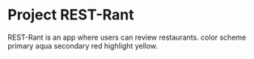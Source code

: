 # Project REST-Rant

REST-Rant is an app where users can review restaurants.
color scheme primary aqua secondary red highlight yellow.
